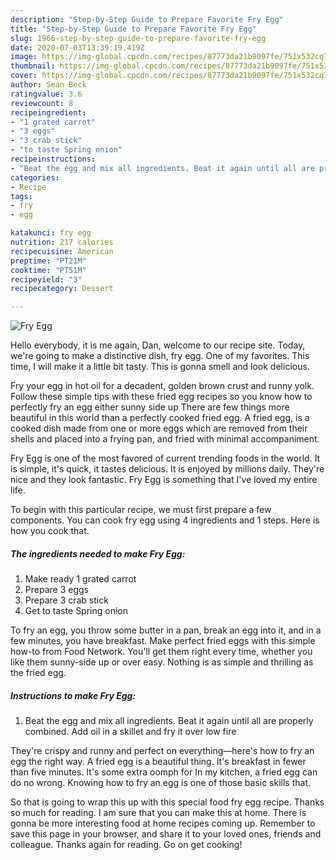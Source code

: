 ```yaml
---
description: "Step-by-Step Guide to Prepare Favorite Fry Egg"
title: "Step-by-Step Guide to Prepare Favorite Fry Egg"
slug: 1966-step-by-step-guide-to-prepare-favorite-fry-egg
date: 2020-07-03T13:39:19.419Z
image: https://img-global.cpcdn.com/recipes/87773da21b9097fe/751x532cq70/fry-egg-recipe-main-photo.jpg
thumbnail: https://img-global.cpcdn.com/recipes/87773da21b9097fe/751x532cq70/fry-egg-recipe-main-photo.jpg
cover: https://img-global.cpcdn.com/recipes/87773da21b9097fe/751x532cq70/fry-egg-recipe-main-photo.jpg
author: Sean Beck
ratingvalue: 3.6
reviewcount: 8
recipeingredient:
- "1 grated carrot"
- "3 eggs"
- "3 crab stick"
- "to taste Spring onion"
recipeinstructions:
- "Beat the egg and mix all ingredients. Beat it again until all are properly combined. Add oil in a skillet and fry it over low fire"
categories:
- Recipe
tags:
- fry
- egg

katakunci: fry egg 
nutrition: 217 calories
recipecuisine: American
preptime: "PT21M"
cooktime: "PT51M"
recipeyield: "3"
recipecategory: Dessert

---
```



![Fry Egg](https://img-global.cpcdn.com/recipes/87773da21b9097fe/751x532cq70/fry-egg-recipe-main-photo.jpg)

Hello everybody, it is me again, Dan, welcome to our recipe site. Today, we're going to make a distinctive dish, fry egg. One of my favorites. This time, I will make it a little bit tasty. This is gonna smell and look delicious.

Fry your egg in hot oil for a decadent, golden brown crust and runny yolk. Follow these simple tips with these fried egg recipes so you know how to perfectly fry an egg either sunny side up There are few things more beautiful in this world than a perfectly cooked fried egg. A fried egg, is a cooked dish made from one or more eggs which are removed from their shells and placed into a frying pan, and fried with minimal accompaniment.

Fry Egg is one of the most favored of current trending foods in the world. It is simple, it's quick, it tastes delicious. It is enjoyed by millions daily. They're nice and they look fantastic. Fry Egg is something that I've loved my entire life.


To begin with this particular recipe, we must first prepare a few components. You can cook fry egg using 4 ingredients and 1 steps. Here is how you cook that.

<!--inarticleads1-->

##### The ingredients needed to make Fry Egg:

1. Make ready 1 grated carrot
1. Prepare 3 eggs
1. Prepare 3 crab stick
1. Get to taste Spring onion


To fry an egg, you throw some butter in a pan, break an egg into it, and in a few minutes, you have breakfast. Make perfect fried eggs with this simple how-to from Food Network. You&#39;ll get them right every time, whether you like them sunny-side up or over easy. Nothing is as simple and thrilling as the fried egg. 

<!--inarticleads2-->

##### Instructions to make Fry Egg:

1. Beat the egg and mix all ingredients. Beat it again until all are properly combined. Add oil in a skillet and fry it over low fire


They&#39;re crispy and runny and perfect on everything—here&#39;s how to fry an egg the right way. A fried egg is a beautiful thing. It&#39;s breakfast in fewer than five minutes. It&#39;s some extra oomph for In my kitchen, a fried egg can do no wrong. Knowing how to fry an egg is one of those basic skills that. 

So that is going to wrap this up with this special food fry egg recipe. Thanks so much for reading. I am sure that you can make this at home. There is gonna be more interesting food at home recipes coming up. Remember to save this page in your browser, and share it to your loved ones, friends and colleague. Thanks again for reading. Go on get cooking!
